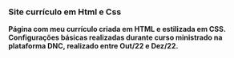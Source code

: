 ### Site currículo em Html e Css
**Página com meu currículo criada em HTML e estilizada em CSS. Configurações básicas realizadas durante curso ministrado na plataforma DNC, realizado entre Out/22 e Dez/22.**
